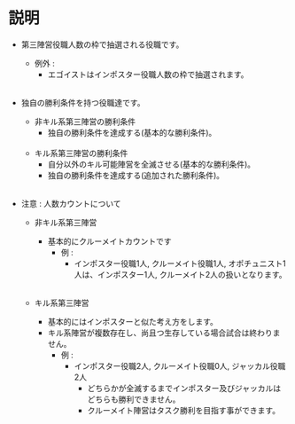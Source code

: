 # 説明
- 第三陣営役職人数の枠で抽選される役職です。
    - 例外 : 
        - エゴイストはインポスター役職人数の枠で抽選されます。<br><br>

- 独自の勝利条件を持つ役職達です。
    - 非キル系第三陣営の勝利条件
        - 独自の勝利条件を達成する(基本的な勝利条件)。<br><br>
    - キル系第三陣営の勝利条件
        - 自分以外のキル可能陣営を全滅させる(基本的な勝利条件)。
        - 独自の勝利条件を達成する(追加された勝利条件)。<br><br>


- 注意 : 人数カウントについて
    - 非キル系第三陣営
        - 基本的にクルーメイトカウントです
            - 例 :
                - インポスター役職1人, クルーメイト役職1人, オポチュニスト1人は、インポスター1人, クルーメイト2人の扱いとなります。<br><br>

    - キル系第三陣営
        - 基本的にはインポスターと似た考え方をします。
        - キル系陣営が複数存在し、尚且つ生存している場合試合は終わりません。
            - 例 : 
                - インポスター役職2人, クルーメイト役職0人, ジャッカル役職2人
                    - どちらかが全滅するまでインポスター及びジャッカルはどちらも勝利できません。
                    - クルーメイト陣営はタスク勝利を目指す事ができます。